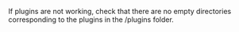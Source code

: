 If plugins are not working, check that there are no empty directories corresponding to the plugins in the /plugins folder.


